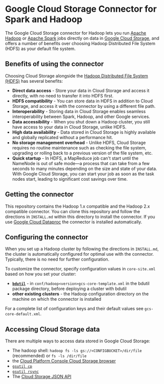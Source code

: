 # Google Cloud Storage Connector for Spark and Hadoop

The Google Cloud Storage connector for Hadoop lets you run [Apache Hadoop](http://hadoop.apache.org) or [Apache Spark](http://spark.apache.org) jobs directly on data in [Google Cloud Storage](https://cloud.google.com/storage), and offers a number of benefits over choosing Hadoop Distributed File System (HDFS) as your default file system.

## Benefits of using the connector

Choosing Cloud Storage alongside the [Hadoop Distributed File System (HDFS)](https://hadoop.apache.org/docs/stable/hadoop-project-dist/hadoop-hdfs/HdfsUserGuide.html) has several benefits:

* **Direct data access** - Store your data in Cloud Storage and access it directly, with no need to transfer it into HDFS first.
* **HDFS compatibility** - You can store data in HDFS in addition to Cloud Storage, and access it with the connector by using a different file path.
* **Interoperability** - Storing data in Cloud Storage enables seamless interoperability between Spark, Hadoop, and other Google services.
* **Data accessibility** - When you shut down a Hadoop cluster, you still have access to your data in Cloud Storage, unlike HDFS.
* **High data availability** - Data stored in Cloud Storage is highly available and globally replicated without a performance hit.
* **No storage management overhead** - Unlike HDFS, Cloud Storage requires no routine maintenance such as checking the file system, upgrading or rolling back to a previous version of the file system, etc.
* **Quick startup** - In HDFS, a MapReduce job can't start until the NameNode is out of safe mode—a process that can take from a few seconds to many minutes depending on the size and state of your data. With Google Cloud Storage, you can start your job as soon as the task nodes start, leading to significant cost savings over time.

## Getting the connector

This repository contains the Hadoop 1.x compatible and the Hadoop 2.x compatible connector. You can clone this repository and follow the directions in `INSTALL.md` within this directory to install the connector. If you use [Google Cloud Dataproc](https://cloud.google.com/dataproc) the connector is installed automatically.

## Configuring the connector

When you set up a Hadoop cluster by following the directions in `INSTALL.md`, the cluster is automatically configured for optimal use with the connector. Typically, there is no need for further configuration.

To customize the connector, specify configuration values in `core-site.xml`  based on how you set your cluster:
* **[`bdutil`](https://github.com/GoogleCloudPlatform/bdutil)** - in `conf/hadoop<version>gcs-core-template.xml` in the bdutil package directory, before deploying a cluster with bdutil
* **other existing clusters** - the Hadoop configuration directory on the machine on which the connector is installed

For a complete list of configuration keys and their default values see `gcs-core-default.xml`.

## Accessing Cloud Storage data

There are multiple ways to access data stored in Google Cloud Storage:

* The hadoop shell: `hadoop fs -ls gs://<CONFIGBUCKET>/dir/file` (recommended) or `fs -ls /dir/file`
* the [Cloud Platform Console Cloud Storage browser](https://cloud.google.com/storage/docs/gettingstarted-console)
* [`gsutil cp`](https://cloud.google.com/storage/docs/gsutil/commands/cp)
* [`gsutil rsync`](https://cloud.google.com/storage/docs/gsutil/commands/rsync)
* The [Cloud Storage JSON API](https://cloud.google.com/storage/docs/json_api/v1/)
